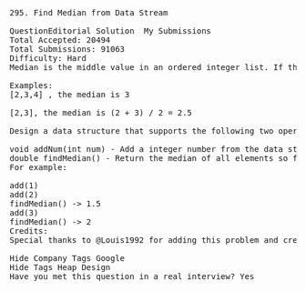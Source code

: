 <pre>
295. Find Median from Data Stream  

QuestionEditorial Solution  My Submissions
Total Accepted: 20494
Total Submissions: 91063
Difficulty: Hard
Median is the middle value in an ordered integer list. If the size of the list is even, there is no middle value. So the median is the mean of the two middle value.

Examples: 
[2,3,4] , the median is 3

[2,3], the median is (2 + 3) / 2 = 2.5

Design a data structure that supports the following two operations:

void addNum(int num) - Add a integer number from the data stream to the data structure.
double findMedian() - Return the median of all elements so far.
For example:

add(1)
add(2)
findMedian() -> 1.5
add(3) 
findMedian() -> 2
Credits:
Special thanks to @Louis1992 for adding this problem and creating all test cases.

Hide Company Tags Google
Hide Tags Heap Design
Have you met this question in a real interview? Yes  
</pre>

